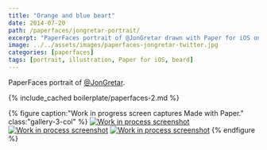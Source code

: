 ```yaml
---
title: "Orange and blue beart"
date: 2014-07-20
path: /paperfaces/jongretar-portrait/
excerpt: "PaperFaces portrait of @JonGretar drawn with Paper for iOS on an iPad."
image: ../../assets/images/paperfaces-jongretar-twitter.jpg
categories: [paperfaces]
tags: [portrait, illustration, Paper for iOS, beard]
---
```


PaperFaces portrait of [@JonGretar](https://twitter.com/jongretar).

{% include_cached boilerplate/paperfaces-2.md %}

{% figure caption:"Work in progress screen captures Made with Paper." class:"gallery-3-col" %}
[![Work in process screenshot](../../assets/images/paperfaces-jongretar-process-1-600.jpg)](../../assets/images/paperfaces-jongretar-process-1-lg.jpg) [![Work in process screenshot](../../assets/images/paperfaces-jongretar-process-2-600.jpg)](../../assets/images/paperfaces-jongretar-process-2-lg.jpg) [![Work in process screenshot](../../assets/images/paperfaces-jongretar-process-3-600.jpg)](../../assets/images/paperfaces-jongretar-process-3-lg.jpg)
{% endfigure %}
